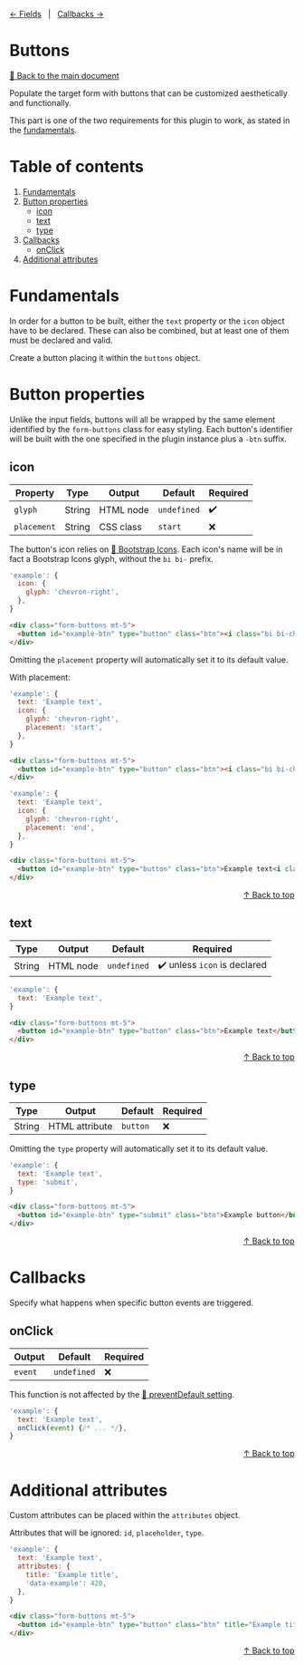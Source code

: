 [&#8592; Fields](FIELDS.md) &nbsp; | &nbsp; [Callbacks &#8594;](CALLBACKS.md)

# Buttons

[:link: Back to the main document](../../../)

Populate the target form with buttons that can be customized aesthetically and functionally.

This part is one of the two requirements for this plugin to work, as stated in the [fundamentals](../../../#fundamentals).

# Table of contents

1. [Fundamentals](#fundamentals)
2. [Button properties](#button-properties)
    - [icon](#icon)
    - [text](#text)
    - [type](#type)
3. [Callbacks](#callbacks)
    - [onClick](#onclick)
4. [Additional attributes](#additional-attributes)

# Fundamentals

In order for a button to be built, either the `text` property or the `icon` object have to be declared. These can also be combined, but at least one of them must be declared and valid.

Create a button placing it within the `buttons` object.

# Button properties

Unlike the input fields, buttons will all be wrapped by the same element identified by the `form-buttons` class for easy styling. Each button's identifier will be built with the one specified in the plugin instance plus a `-btn` suffix.

## icon

| Property    | Type   | Output    | Default     | Required           |
| ----------- | ------ | --------- | ----------- | ------------------ |
| `glyph`     | String | HTML node | `undefined` | :heavy_check_mark: |
| `placement` | String | CSS class | `start`     | :x:                |

The button's icon relies on [:link: Bootstrap Icons](https://icons.getbootstrap.com/). Each icon's name will be in fact a Bootstrap Icons glyph, without the `bi bi-` prefix.

```js
'example': {
  icon: {
    glyph: 'chevron-right',
  },
}
```

```html
<div class="form-buttons mt-5">
  <button id="example-btn" type="button" class="btn"><i class="bi bi-chevron-right"></i></button>
</div>
```

Omitting the `placement` property will automatically set it to its default value.

With placement:

```js
'example': {
  text: 'Example text',
  icon: {
    glyph: 'chevron-right',
    placement: 'start',
  },
}
```

```html
<div class="form-buttons mt-5">
  <button id="example-btn" type="button" class="btn"><i class="bi bi-chevron-right me-2"></i>Example text</button>
</div>
```

```js
'example': {
  text: 'Example text',
  icon: {
    glyph: 'chevron-right',
    placement: 'end',
  },
}
```

```html
<div class="form-buttons mt-5">
  <button id="example-btn" type="button" class="btn">Example text<i class="bi bi-chevron-right ms-2"></i></button>
</div>
```

<div align="right"><a href="#buttons">&#8593; Back to top</a></div>

## text

| Type   | Output    | Default     | Required                                     |
| ------ | --------- | ----------- | -------------------------------------------- |
| String | HTML node | `undefined` | :heavy_check_mark: unless `icon` is declared |

```js
'example': {
  text: 'Example text',
}
```

```html
<div class="form-buttons mt-5">
  <button id="example-btn" type="button" class="btn">Example text</button>
</div>
```

<div align="right"><a href="#buttons">&#8593; Back to top</a></div>

## type

| Type   | Output         | Default  | Required |
| ------ | -------------- | -------- | -------- |
| String | HTML attribute | `button` | :x:      |

Omitting the `type` property will automatically set it to its default value.

```js
'example': {
  text: 'Example text',
  type: 'submit',
}
```

```html
<div class="form-buttons mt-5">
  <button id="example-btn" type="submit" class="btn">Example button</button>
</div>
```

<div align="right"><a href="#buttons">&#8593; Back to top</a></div>

# Callbacks

Specify what happens when specific button events are triggered.

## onClick

| Output  | Default     | Required |
| ------- | ----------- | -------- |
| `event` | `undefined` | :x:      |

This function is not affected by the [:link: preventDefault setting](SETTINGS.md#preventdefault).

```js
'example': {
  text: 'Example text',
  onClick(event) {/* ... */},
}
```

<div align="right"><a href="#buttons">&#8593; Back to top</a></div>

# Additional attributes

Custom attributes can be placed within the `attributes` object.

Attributes that will be ignored: `id`, `placeholder`, `type`.

```js
'example': {
  text: 'Example text',
  attributes: {
    title: 'Example title',
    'data-example': 420,
  },
}
```

```html
<div class="form-buttons mt-5">
  <button id="example-btn" type="button" class="btn" title="Example title" data-example="420">Example text</button>
</div>
```

<div align="right"><a href="#buttons">&#8593; Back to top</a></div>
